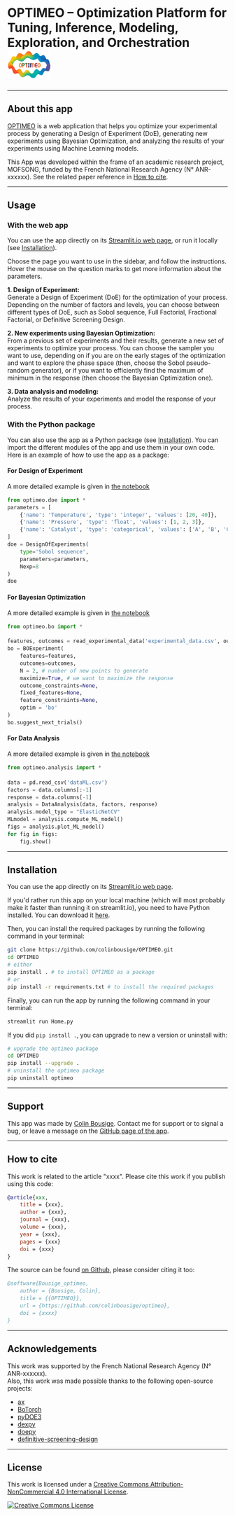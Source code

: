 # OPTIMEO – Optimization Platform for Tuning, Inference, Modeling, Exploration, and Orchestration <img src="ressources/logo.png" width="100"/>

---

## About this app

[OPTIMEO](https://optimeo.streamlit.app/) is a web application that helps you optimize your experimental process by generating a Design of Experiment (DoE), generating new experiments using Bayesian Optimization, and analyzing the results of your experiments using Machine Learning models.

This App was developed within the frame of an academic research project, MOFSONG, funded by the French National Research Agency (N° ANR-xxxxxx). See the related paper reference in [How to cite](#how-to-cite).

---

## Usage

### With the web app

You can use the app directly on its [Streamlit.io web page](https://optimeo.streamlit.app/), or run it locally (see [Installation](#installation)).

Choose the page you want to use in the sidebar, and follow the instructions. Hover the mouse on the question marks to get more information about the parameters.

**1. Design of Experiment:**  
Generate a Design of Experiment (DoE) for the optimization of your process. Depending on the number of factors and levels, you can choose between different types of DoE, such as Sobol sequence, Full Factorial, Fractional Factorial, or Definitive Screening Design.

**2. New experiments using Bayesian Optimization:**  
From a previous set of experiments and their results, generate a new set of experiments to optimize your process. You can choose the sampler you want to use, depending on if you are on the early stages of the optimization and want to explore the phase space (then, choose the Sobol pseudo-random generator), or if you want to efficiently find the maximum of minimum in the response (then choose the Bayesian Optimization one).  

**3. Data analysis and modeling:**  
Analyze the results of your experiments and model the response of your process.

### With the Python package

You can also use the app as a Python package (see [Installation](#installation)). You can import the different modules of the app and use them in your own code. Here is an example of how to use the app as a package:

#### For Design of Experiment

A more detailed example is given in [the notebook](https://github.com/colinbousige/OPTIMEO/blob/main/notebooks/doe.ipynb)

```python
from optimeo.doe import * 
parameters = [
    {'name': 'Temperature', 'type': 'integer', 'values': [20, 40]},
    {'name': 'Pressure', 'type': 'float', 'values': [1, 2, 3]},
    {'name': 'Catalyst', 'type': 'categorical', 'values': ['A', 'B', 'C']}
]
doe = DesignOfExperiments(
    type='Sobol sequence',
    parameters=parameters,
    Nexp=8
)
doe
```

#### For Bayesian Optimization

A more detailed example is given in [the notebook](https://github.com/colinbousige/OPTIMEO/blob/main/notebooks/bo.ipynb)

```python
from optimeo.bo import * 

features, outcomes = read_experimental_data('experimental_data.csv', out_pos=[-1])
bo = BOExperiment(
    features=features, 
    outcomes=outcomes,
    N = 2, # number of new points to generate
    maximize=True, # we want to maximize the response
    outcome_constraints=None,
    fixed_features=None, 
    feature_constraints=None, 
    optim = 'bo'
)
bo.suggest_next_trials()
```

#### For Data Analysis

A more detailed example is given in [the notebook](https://github.com/colinbousige/OPTIMEO/blob/main/notebooks/MLanalysis.ipynb)

```python
from optimeo.analysis import * 

data = pd.read_csv('dataML.csv')
factors = data.columns[:-1]
response = data.columns[-1]
analysis = DataAnalysis(data, factors, response)
analysis.model_type = "ElasticNetCV"
MLmodel = analysis.compute_ML_model()
figs = analysis.plot_ML_model()
for fig in figs:
    fig.show()
```

---

## Installation

You can use the app directly on its [Streamlit.io web page](https://optimeo.streamlit.app/).

If you'd rather run this app on your local machine (which will most probably make it faster than running it on streamlit.io), you need to have Python installed. You can download it [here](https://www.python.org/downloads/).

Then, you can install the required packages by running the following command in your terminal:

```bash
git clone https://github.com/colinbousige/OPTIMEO.git
cd OPTIMEO
# either
pip install . # to install OPTIMEO as a package
# or
pip install -r requirements.txt # to install the required packages
```

Finally, you can run the app by running the following command in your terminal:

```bash
streamlit run Home.py
```

If you did `pip install .`, you can upgrade to new a version or uninstall with:

```bash
# upgrade the optimeo package
cd OPTIMEO
pip install --upgrade .
# uninstall the optimeo package
pip uninstall optimeo
```

---

## Support

This app was made by [Colin Bousige](mailto:colin.bousige@cnrs.fr). Contact me for support or to signal a bug, or leave a message on the [GitHub page of the app](https://github.com/colinbousige/OPTIMEO).

---

## How to cite

This work is related to the article "xxxx". Please cite this work if you publish using this code:

```bibtex
@article{xxx,
    title = {xxx},
    author = {xxx},
    journal = {xxx},
    volume = {xxx},
    year = {xxx},
    pages = {xxx}
    doi = {xxx}
}
```

The source can be found [on Github](https://github.com/colinbousige/optimeo), please consider citing it too:

```bibtex
@software{Bousige_optimeo,
    author = {Bousige, Colin},
    title = {{OPTIMEO}},
    url = {https://github.com/colinbousige/optimeo},
    doi = {xxxx}
}
```

---

## Acknowledgements

This work was supported by the French National Research Agency (N° ANR-xxxxxx).  
Also, this work was made possible thanks to the following open-source projects:

- [ax](https://ax.dev/)
- [BoTorch](https://botorch.org/)
- [pyDOE3](https://github.com/relf/pyDOE3)
- [dexpy](https://statease.github.io/dexpy/)
- [doepy](https://doepy.readthedocs.io/en/latest/)
- [definitive-screening-design](https://pypi.org/project/definitive-screening-design/)

---

## License

This work is licensed under a <a rel="license" href="http://creativecommons.org/licenses/by-nc/4.0/">Creative Commons Attribution-NonCommercial 4.0 International License</a>.

<a rel="license" href="http://creativecommons.org/licenses/by-nc/4.0/"><img alt="Creative Commons License" style="border-width:0" src="https://i.creativecommons.org/l/by-nc/4.0/88x31.png" /></a>

